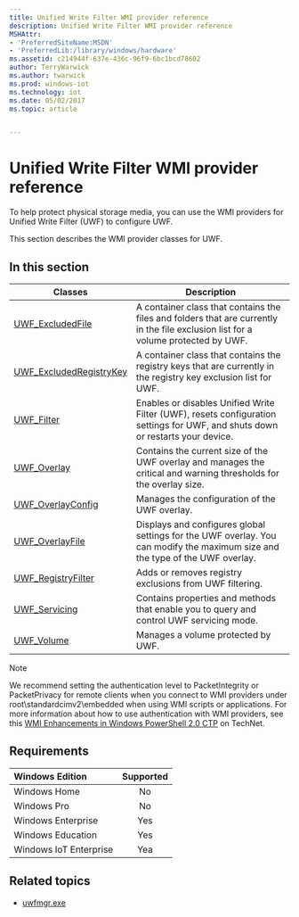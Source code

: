 ```yaml
---
title: Unified Write Filter WMI provider reference
description: Unified Write Filter WMI provider reference
MSHAttr:
- 'PreferredSiteName:MSDN'
- 'PreferredLib:/library/windows/hardware'
ms.assetid: c214944f-637e-436c-96f9-6bc1bcd78602
author: TerryWarwick
ms.author: twarwick
ms.prod: windows-iot
ms.technology: iot
ms.date: 05/02/2017
ms.topic: article


---
```

# Unified Write Filter WMI provider reference

To help protect physical storage media, you can use the WMI providers for Unified Write Filter (UWF) to configure UWF.

This section describes the WMI provider classes for UWF.

## In this section

| Classes | Description |
|---------|-------------|
| [UWF_ExcludedFile](uwf-excludedfile.md) | A container class that contains the files and folders that are currently in the file exclusion list for a volume protected by UWF.|
| [UWF_ExcludedRegistryKey](uwf-excludedregistrykey.md) | A container class that contains the registry keys that are currently in the registry key exclusion list for UWF. |
| [UWF_Filter](uwf-filter.md) | Enables or disables Unified Write Filter (UWF), resets configuration settings for UWF, and shuts down or restarts your device. |
| [UWF_Overlay](uwf-overlay.md) | Contains the current size of the UWF overlay and manages the critical and warning thresholds for the overlay size. |
| [UWF_OverlayConfig](uwf-overlayconfig.md) | Manages the configuration of the UWF overlay. |
| [UWF_OverlayFile](uwf-overlayfile.md) | Displays and configures global settings for the UWF overlay. You can modify the maximum size and the type of the UWF overlay. |
| [UWF_RegistryFilter](uwf-registryfilter.md) | Adds or removes registry exclusions from UWF filtering. |
| [UWF_Servicing](uwf-servicing.md) | Contains properties and methods that enable you to query and control UWF servicing mode. |
| [UWF_Volume](uwf-volume.md) | Manages a volume protected by UWF. |

> [!NOTE]
> We recommend setting the authentication level to PacketIntegrity or PacketPrivacy for remote clients when you connect to WMI providers under root\\standardcimv2\\embedded when using WMI scripts or applications. For more information about how to use authentication with WMI providers, see this [WMI Enhancements in Windows PowerShell 2.0 CTP](/previous-versions/windows/it-pro/windows-powershell-1.0/ff730973(v=technet.10)) on TechNet.

## Requirements

| Windows Edition        | Supported |
|:-----------------------|:---------:|
| Windows Home           | No        |
| Windows Pro            | No        |
| Windows Enterprise     | Yes       |
| Windows Education      | Yes       |
| Windows IoT Enterprise | Yea       |

## Related topics

- [uwfmgr.exe](uwfmgrexe.md)
